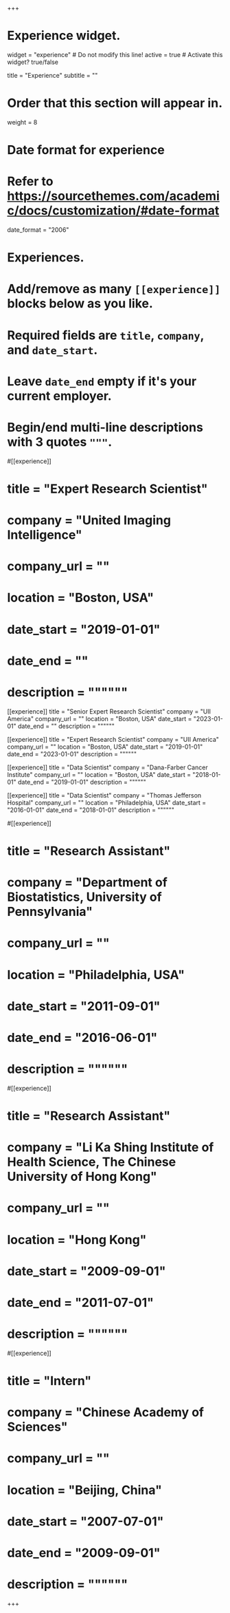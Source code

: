 +++
# Experience widget.
widget = "experience"  # Do not modify this line!
active = true  # Activate this widget? true/false

title = "Experience"
subtitle = ""

# Order that this section will appear in.
weight = 8

# Date format for experience
#   Refer to https://sourcethemes.com/academic/docs/customization/#date-format
date_format = "2006"

# Experiences.
#   Add/remove as many `[[experience]]` blocks below as you like.
#   Required fields are `title`, `company`, and `date_start`.
#   Leave `date_end` empty if it's your current employer.
#   Begin/end multi-line descriptions with 3 quotes `"""`.

#[[experience]]
#  title = "Expert Research Scientist"
#  company = "United Imaging Intelligence"
#  company_url = ""
#  location = "Boston, USA"
#  date_start = "2019-01-01"
#  date_end = ""
#  description = """"""

[[experience]]
  title = "Senior Expert Research Scientist"
  company = "UII America"
  company_url = ""
  location = "Boston, USA"
  date_start = "2023-01-01"
  date_end = ""
  description = """"""
  
[[experience]]
  title = "Expert Research Scientist"
  company = "UII America"
  company_url = ""
  location = "Boston, USA"
  date_start = "2019-01-01"
  date_end = "2023-01-01"
  description = """"""
  
[[experience]]
  title = "Data Scientist"
  company = "Dana-Farber Cancer Institute"
  company_url = ""
  location = "Boston, USA"
  date_start = "2018-01-01"
  date_end = "2019-01-01"
  description = """"""
  
[[experience]]
  title = "Data Scientist"
  company = "Thomas Jefferson Hospital"
  company_url = ""
  location = "Philadelphia, USA"
  date_start = "2016-01-01"
  date_end = "2018-01-01"
  description = """"""

#[[experience]]
#  title = "Research Assistant"
#  company = "Department of Biostatistics, University of Pennsylvania"
#  company_url = ""
#  location = "Philadelphia, USA"
#  date_start = "2011-09-01"
#  date_end = "2016-06-01"
#  description = """"""

#[[experience]]
#  title = "Research Assistant"
#  company = "Li Ka Shing Institute of Health Science, The Chinese University of Hong Kong"
#  company_url = ""
#  location = "Hong Kong"
#  date_start = "2009-09-01"
#  date_end = "2011-07-01"
#  description = """"""

#[[experience]]
#  title = "Intern"
#  company = "Chinese Academy of Sciences"
#  company_url = ""
#  location = "Beijing, China"
#  date_start = "2007-07-01"
#  date_end = "2009-09-01"
#  description = """"""



+++
